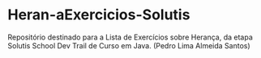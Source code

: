 # Heran-aExercicios-Solutis
Repositório destinado para a Lista de Exercícios sobre Herança, da etapa Solutis School Dev Trail de Curso em Java. (Pedro Lima Almeida Santos)
